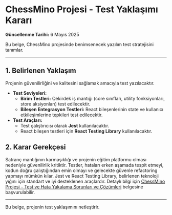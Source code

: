 # ChessMino Projesi - Test Yaklaşımı Kararı

**Güncellenme Tarihi:** 6 Mayıs 2025

Bu belge, ChessMino projesinde benimsenecek yazılım test stratejisini tanımlar.

---

## 1. Belirlenen Yaklaşım

Projenin güvenilirliğini ve kalitesini sağlamak amacıyla test yazılacaktır.

*   **Test Seviyeleri:**
    *   **Birim Testleri:** Çekirdek iş mantığı (core sınıfları, utility fonksiyonları, store aksiyonları) test edilecektir.
    *   **Bileşen Entegrasyon Testleri:** React bileşenlerinin state ve kullanıcı etkileşimlerine tepkileri test edilecektir.
*   **Test Araçları:**
    *   Test çalıştırıcısı olarak **Jest** kullanılacaktır.
    *   React bileşen testleri için **React Testing Library** kullanılacaktır.

## 2. Karar Gerekçesi

Satranç mantığının karmaşıklığı ve projenin eğitim platformu olması nedeniyle güvenilirlik kritiktir. Testler, hataları erken aşamada tespit etmeyi, kodun doğru çalıştığından emin olmayı ve gelecekte güvenle refactoring yapmayı mümkün kılar. Jest ve React Testing Library, belirlenen teknoloji yığını için standart ve iyi desteklenen araçlardır. Detaylı bilgi için [ChessMino Projesi - Test ve Hata Yakalama Sorunları ve Çözümleri](ChessMino-Test-Hata-Yakalama-Sorunlari.md) belgesine başvurulabilir.

---

Bu belge, projenin test yaklaşımını netleştirir.